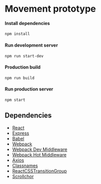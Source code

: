 # Movement prototype

#### Install dependencies
`npm install`

#### Run development server
`npm run start-dev`

#### Production build
`npm run build`

#### Run production server
`npm start`

## Dependencies

* [React](https://github.com/facebook/react)
* [Express](http://expressjs.com)
* [Babel](http://babeljs.io)
* [Webpack](http://webpack.github.io)
* [Webpack Dev Middleware](http://webpack.github.io/docs/webpack-dev-middleware.html)
* [Webpack Hot Middleware](https://github.com/glenjamin/webpack-hot-middleware)
* [Axios](https://github.com/mzabriskie/axios)
* [Classnames](https://github.com/JedWatson/classnames)
* [ReactCSSTransitionGroup](https://www.npmjs.com/package/react-addons-css-transition-group)
* [Scrollchor](https://www.npmjs.com/package/react-scrollchor)
